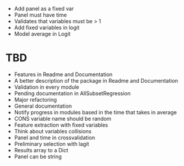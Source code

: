  - Add panel as a fixed var
 - Panel must have time
 - Validates that variables must be > 1
 - Add fixed variables in logit
 - Model average in Logit

# TBD
 - Features in Readme and Documentation
 - A better description of the package in Readme and Documentation
 - Validation in every module
 - Pending documentation in AllSubsetRegression
 - Major refactoring
 - General documentation
 - Notify progress in modules based in the time that takes in average
 - CONS variable name should be random
 - Feature extraction with fixed variables
 - Think about variables collisions
 - Panel and time in crossvalidation
 - Preliminary selection with lagit
 - Results array to a Dict
 - Panel can be string
  